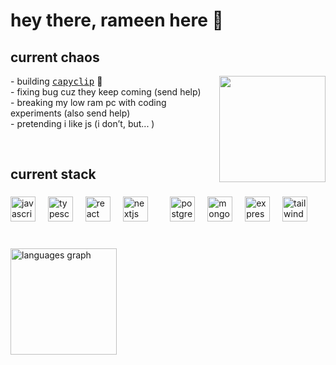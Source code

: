 <h1 align="left">hey there, rameen here 🍜</h1>

###



<h2 align="left">current chaos</h2>

<img align="right" height="170" src="https://media3.giphy.com/media/v1.Y2lkPTc5MGI3NjExOXdpdWY4NzI3NGkwM3pld2lwbXV5bjlqaDVuMjlsY3Y1dHNtOHQ0biZlcD12MV9pbnRlcm5hbF9naWZfYnlfaWQmY3Q9Zw/Fj0MaDHcLycOk/giphy.gif"  />

<p align="left"> - building <a href="www.capyclip.com"> <kbd>capyclip</kbd></a> 🍊 <br> - fixing bug cuz they keep coming (send help)<br> - breaking my low ram pc with coding experiments (also send help)<br> - pretending i like js (i don’t, but... )</p>
<br>

###

<h2 align="left">current stack</h2>

###

<div align="left">
  <img src="https://cdn.jsdelivr.net/gh/devicons/devicon/icons/javascript/javascript-original.svg" height="40" alt="javascript logo"  />
  <img width="12" />
  <img src="https://cdn.jsdelivr.net/gh/devicons/devicon/icons/typescript/typescript-original.svg" height="40" alt="typescript logo"  />
  <img width="12" />
  <img src="https://cdn.jsdelivr.net/gh/devicons/devicon/icons/react/react-original.svg" height="40" alt="react logo"  />
  <img width="12" />
  <img src="https://cdn.jsdelivr.net/gh/devicons/devicon/icons/nextjs/nextjs-original.svg" height="40" alt="nextjs logo"  />
  <img width="12" />
<!--   <img src="https://cdn.jsdelivr.net/gh/devicons/devicon/icons/nodejs/nodejs-original.svg" height="40" alt="nodejs logo"  /> -->
  <img width="12" />
  <img src="https://cdn.jsdelivr.net/gh/devicons/devicon/icons/postgresql/postgresql-original.svg" height="40" alt="postgresql logo"  />
  <img width="12" />
  <img src="https://cdn.jsdelivr.net/gh/devicons/devicon/icons/mongodb/mongodb-original.svg" height="40" alt="mongodb logo"  />
  <img width="12" />
  <img src="https://cdn.jsdelivr.net/gh/devicons/devicon/icons/express/express-original.svg" height="40" alt="express logo"  />
  <img width="12" />
  <img src="https://cdn.jsdelivr.net/gh/devicons/devicon/icons/tailwindcss/tailwindcss-original-wordmark.svg" height="40" alt="tailwindcss logo"  />
</div>

###

<br clear="both">

<div align="left">
<!--   <img src="https://github-readme-stats.vercel.app/api/top-langs?username=khanrameen&locale=en&hide_title=false&layout=compact&card_width=320&langs_count=5&theme=black&hide_border=true&order=2" height="170" alt="languages graph"  /> -->
  <picture>
  <source 
    srcset="https://github-readme-stats.vercel.app/api/top-langs?username=khanrameen&theme=github_dark&hide_border=true&layout=compact&langs_count=5" 
    media="(prefers-color-scheme: dark)" />
  <source 
    srcset="https://github-readme-stats.vercel.app/api/top-langs?username=khanrameen&theme=default&hide_border=true&layout=compact&langs_count=5" 
    media="(prefers-color-scheme: light)" />
  <img 
    src="https://github-readme-stats.vercel.app/api/top-langs?username=khanrameen&theme=default&hide_border=true&layout=compact&langs_count=5" 
    height="170" 
    alt="languages graph" />
</picture>

</div>
